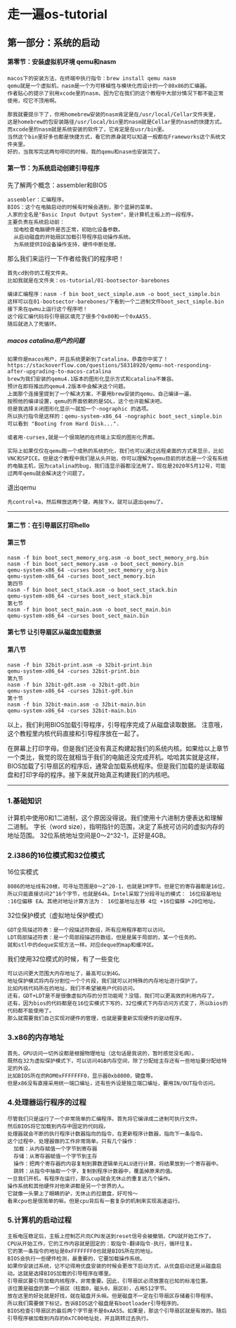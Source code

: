 # 走一遍os-tutorial

## 第一部分：系统的启动

#### 第零节：安装虚拟机环境 qemu和nasm
    macos下的安装方法，在终端中执行指令：brew install qemu nasm
    qemu就是一个虚拟机，nasm是一个为可移植性与模块化而设计的一个80x86的汇编器。
    作者贴心的提示了别用xcode里的nasm，因为它在我们的这个教程中大部分情况下都不能正常使用，哎它不顶用啊。

    那我就要提示下了，你用homebrew安装的nasm肯定是在/usr/local/Cellar文件夹里，
    这是homebrew的包安装路径/usr/local/bin里的nasm就是Cellar里的nasm的快捷方式。
    而xcode里的nasm就是系统安装的软件了，它肯定是在usr/bin里。
    当然这个bin里好多也都是快捷方式，看它的原身就可以知道一般都在Frameworks这个系统文件夹里。
    好的，当我写完这两句唠叨的时候，我的qemu和nasm也安装完了。

#### 第一节：为系统启动创建引导程序

先了解两个概念：assembler和BIOS

    assembler：汇编程序。
    BIOS：这个在电脑启动的时候有时候会遇到，那个蓝屏的菜单。
    人家的全名是"Basic Input Output System"，是计算机主板上的一段程序。
    主要负责在系统启动前：
      加电检查电脑硬件是否正常，初始化设备参数。
      从启动磁盘的开始扇区加载引导程序启动操作系统。
      为系统提供IO设备操作支持，硬件中断处理。


那么我们来运行一下作者给我们的程序吧！

    首先cd到你的工程文件夹。
    比如我就是在文件夹：os-tutorial/01-bootsector-barebones

    编译汇编程序：nasm -f bin boot_sect_simple.asm -o boot_sect_simple.bin
    这样可以在01-bootsector-barebones/下看到一个二进制文件boot_sect_simple.bin
    接下来在qwmu上运行这个程序吧！
    这个段汇编代码将引导扇区填充了很多个0x00和一个0xAA55.
    随后就进入了死循环。

##### macos catalina用户的问题

    如果你是macos用户，并且系统更新到了catalina，恭喜你中奖了！
    https://stackoverflow.com/questions/58318920/qemu-not-responding-after-upgrading-to-macos-catalina
    brew为我们安装的qemu4.1版本的图形化显示方式和catalina不兼容。
    预计在即将推出的qemu4.2版本中会解决这个问题。
    上面那个连接里提到了一个解决方案，不要用brew安装的qemu，自己编译一遍。
    按照他的编译设置，qemu的界面依赖的是SDL，这个也许能解决吧。
    但是我选择关闭图形化显示～就加一个-nographic 的选项。
    所以执行指令是这样的：qemu-system-x86_64 -nographic boot_sect_simple.bin
    可以看到 "Booting from Hard Disk...".

    或者用-curses,就是一个很简陋的在终端上实现的图形化界面。

    实际上如果仅仅在qemu跑一个成熟的系统的化，我们也可以通过远程桌面的方式来显示，比如VNC和SPICE。但是这个教程中我们是从头开始，你可以理解为qemu目前的状态是一个没有系统的电脑主机，因为catalina的bug，我们连显示器都没法用了。现在是2020年5月12号，可能过两年qemu就会解决这个问题了。

退出qemu

    先control+a，然后释放这两个键，再按下x，就可以退出qemu了。

-------------
#### 第二节：在引导扇区打印hello
#### 第三节
    nasm -f bin boot_sect_memory_org.asm -o boot_sect_memory_org.bin
    nasm -f bin boot_sect_memory.asm -o boot_sect_memory.bin
    qemu-system-x86_64 -curses boot_sect_memory_org.bin
    qemu-system-x86_64 -curses boot_sect_memory.bin
    第四节
    nasm -f bin boot_sect_stack.asm -o boot_sect_stack.bin
    qemu-system-x86_64 -curses boot_sect_stack.bin
    第七节
    nasm -f bin boot_sect_main.asm -o boot_sect_main.bin
    qemu-system-x86_64 -curses boot_sect_main.bin

#### 第七节 让引导扇区从磁盘加载数据

#### 第八节
    nasm -f bin 32bit-print.asm -o 32bit-print.bin
    qemu-system-x86_64 -curses 32bit-print.bin
    第九节
    nasm -f bin 32bit-gdt.asm -o 32bit-gdt.bin
    qemu-system-x86_64 -curses 32bit-gdt.bin
    第十节
    nasm -f bin 32bit-main.asm -o 32bit-main.bin
    qemu-system-x86_64 -curses 32bit-main.bin

以上，我们利用BIOS加载引导程序，引导程序完成了从磁盘读取数据。
注意哦，这个教程里内核代码直接和引导程序放在一起了。

在屏幕上打印字母。但是我们还没有真正构建起我们的系统内核。如果给以上章节一个类比，我觉的现在就相当于我们的电脑还没完成开机。哈哈其实就是这样，BIOS加载了引导扇区的程序后，通常会加载系统程序。但是我们加载的是读取磁盘和打印字母的程序。接下来就开始真正构建我们的内核吧。


------

### 1.基础知识
  计算机中使用0和1二进制，这个原因没得说。我们使用十六进制方便表达和理解二进制。
  字长（word size），指明指针的范围，决定了系统可访问的虚拟内存的地址范围。
  32位系统地址空间是0～2^32-1，正好是4GB。
### 2.i386的16位模式和32位模式
  16位实模式

    8086的地址线有20根，可寻址范围是0～2^20-1，也就是1M字节。但是它的寄存器都是16位，所以只能直接访问2^16个字节，也就是64k。Intel采取了分段寻址的模式： 16位段基地址 :16位偏移 EA。其绝对地址计算方法为： 16位基地址左移 4位 +16位偏移 =20位地址。

  32位保护模式（虚拟地址保护模式）

    GDT全局描述符表：是一个段描述符数组，所有应用程序都可以访问。
    LDT局部描述符表：是一个局部段描述符数组，但是是属于局部的，某一个任务的。
    就和stl中的deque实现方法一样。对应deque的map和缓冲区。
  我们使用32位模式的时候，有了一些变化

    可以访问更大范围大内存地址了，最高可以到4G。
    地址保护模式将内存分割位一个个片段，我们就可以对特殊的内存地址进行保护了。
    比如内核代码所在的地址，我们不希望被用户代码访问。
    还有，GDT+LDT是不是很像虚拟内存的分页功能呢？没错，我们可以更高效的利用内存了。
    还有，因为bios的代码都是在16位实模式下写的，32位模式下内存访问方式变了，所以bios的代码都不能使用了。
    那么就需要我们自己实现对硬件的管理，也就是要重新实现硬件的驱动程序。

### 3.x86的内存地址
    首先，GPU访问一切外设都是根据物理地址（这句话是我说的，暂时感觉没毛病）。
    既然在32为虚拟保护模式下，可以访问4GB内存空间，除了分配给主存还有一些地址要分配给特定的外设。
    比如BIOS所在的ROM0xFFFFFFF0，显示器0xb8000，键盘等。
    但是x86没有直接采用统一端口编址，还有些外设是独立端口编址，要用IN/OUT指令访问。

### 4.处理器运行程序的过程
    尽管我们只是运行了一个非常简单的汇编程序。首先将它编译成二进制可执行文件。
    然后BIOS将它加载到内存中固定的代码段。
    处理器就会不断的执行程序计数器指向的指令，在更新程序计数器，指向下一条指令。
    这个过程中，处理器做的工作非常简单。只有几个操作：
      加载：从内存赋值一个字节到寄存器
      存储：从寄存器赋值一个字节到主存
      操作：把两个寄存器的内容复制到算数逻辑单元ALU进行计算，将结果放到一个寄存器中。
      跳转：从指令中抽取一个字，复制到程序计数器中，覆盖掉原来的值。
    一旦我们开机，有程序在运行，那么cup就会无休止的重复这几个操作。
    操作系统和其他硬件对他来讲都是另一个世界的人。
    它就像一头蒙上了眼睛的驴，无休止的拉磨盘，好可怜～
    看来cpu也是很简单的嘛。但是cpu背后有一套复杂的机制来实现高速运行。


### 5.计算机的启动过程
    主板电压稳定后，主板上控制芯片向CPU发送到reset信号会被撤销，CPU就开始工作了。
    CPU从开始工作，它的工作内容就是固定的：取指令-翻译指令-执行，循环往复。
    它的第一条指令的地址是0xFFFFFFF0也就是BIOS所在的地址。
    BIOS会执行一些硬件检测，最重要的，它要加载操作系统。
    如果你安装过系统，记不记得用优盘安装的时候会更改下启动方式，从优盘启动还是从磁盘启动。这就是选择BIOS加载的引导程序在哪里。
    引导扇区要引导加载内核程序，非常重要。因此，引导扇区必须放置在已知的标准位置。
    该位置是磁盘的第一个扇区（柱面0，磁头0，扇区0），占用512字节。
    放在这里的好处就是好找，就在磁盘开头嘛。但是磁盘不一定在引导扇区存储着引导程序。
    所以我们需要做下标记，告诉BIOS这个磁盘是有bootloader引导程序的。
    BIOS检查引导扇区的最后两个字节是不是0xAA55。如果是，那这个引导扇区就是有效的。随后引导程序被加载到内存的0x7C00地址处，并且跳转过去执行。
